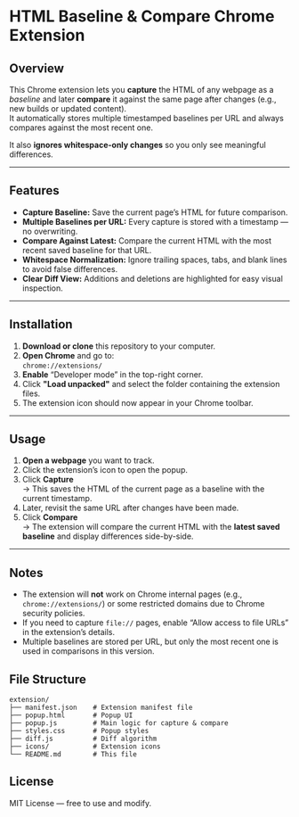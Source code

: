 # HTML Baseline & Compare Chrome Extension

## Overview
This Chrome extension lets you **capture** the HTML of any webpage as a *baseline* and later **compare** it against the same page after changes (e.g., new builds or updated content).  
It automatically stores multiple timestamped baselines per URL and always compares against the most recent one.  

It also **ignores whitespace-only changes** so you only see meaningful differences.

---

## Features
- **Capture Baseline:** Save the current page’s HTML for future comparison.  
- **Multiple Baselines per URL:** Every capture is stored with a timestamp — no overwriting.  
- **Compare Against Latest:** Compare the current HTML with the most recent saved baseline for that URL.  
- **Whitespace Normalization:** Ignore trailing spaces, tabs, and blank lines to avoid false differences.  
- **Clear Diff View:** Additions and deletions are highlighted for easy visual inspection.

---

## Installation

1. **Download or clone** this repository to your computer.
2. **Open Chrome** and go to:  
   `chrome://extensions/`
3. **Enable** “Developer mode” in the top-right corner.
4. Click **"Load unpacked"** and select the folder containing the extension files.
5. The extension icon should now appear in your Chrome toolbar.

---

## Usage

1. **Open a webpage** you want to track.
2. Click the extension’s icon to open the popup.
3. Click **Capture**  
   → This saves the HTML of the current page as a baseline with the current timestamp.
4. Later, revisit the same URL after changes have been made.
5. Click **Compare**  
   → The extension will compare the current HTML with the **latest saved baseline** and display differences side-by-side.

---

## Notes
- The extension will **not** work on Chrome internal pages (e.g., `chrome://extensions/`) or some restricted domains due to Chrome security policies.
- If you need to capture `file://` pages, enable “Allow access to file URLs” in the extension’s details.
- Multiple baselines are stored per URL, but only the most recent one is used in comparisons in this version.


## File Structure
```
extension/
├── manifest.json    # Extension manifest file
├── popup.html       # Popup UI
├── popup.js         # Main logic for capture & compare
├── styles.css       # Popup styles
├── diff.js          # Diff algorithm
├── icons/           # Extension icons
└── README.md        # This file
```

## License
MIT License — free to use and modify.
